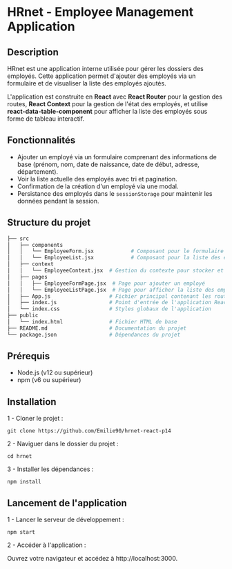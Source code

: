 # HRnet - Employee Management Application

## Description

HRnet est une application interne utilisée pour gérer les dossiers des employés. Cette application permet d'ajouter des employés via un formulaire et de visualiser la liste des employés ajoutés.

L'application est construite en **React** avec **React Router** pour la gestion des routes, **React Context** pour la gestion de l'état des employés, et utilise **react-data-table-component** pour afficher la liste des employés sous forme de tableau interactif.

## Fonctionnalités

- Ajouter un employé via un formulaire comprenant des informations de base (prénom, nom, date de naissance, date de début, adresse, département).
- Voir la liste actuelle des employés avec tri et pagination.
- Confirmation de la création d'un employé via une modal.
- Persistance des employés dans le `sessionStorage` pour maintenir les données pendant la session.

## Structure du projet

```bash
├── src
│   ├── components
│   │   └── EmployeeForm.jsx            # Composant pour le formulaire Employee
│   │   └── EmployeeList.jsx            # Composant pour la liste des employées
│   ├── context
│   │   └── EmployeeContext.jsx  # Gestion du contexte pour stocker et partager les employés
│   ├── pages
│   │   ├── EmployeeFormPage.jsx  # Page pour ajouter un employé
│   │   └── EmployeeListPage.jsx  # Page pour afficher la liste des employés
│   ├── App.js                   # Fichier principal contenant les routes de l'application
│   ├── index.js                 # Point d'entrée de l'application React
│   └── index.css                # Styles globaux de l'application
├── public
│   └── index.html               # Fichier HTML de base
├── README.md                    # Documentation du projet
└── package.json                 # Dépendances du projet
```

## Prérequis

- Node.js (v12 ou supérieur)
- npm (v6 ou supérieur)

## Installation

1 - Cloner le projet :

```shell
git clone https://github.com/Emilie90/hrnet-react-p14
```

2 - Naviguer dans le dossier du projet :

```shell
cd hrnet
```

3 - Installer les dépendances :

```shell
npm install
```

## Lancement de l'application

1 - Lancer le serveur de développement :

```shell
npm start
```

2 - Accéder à l'application :

Ouvrez votre navigateur et accédez à http://localhost:3000.
